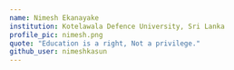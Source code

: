 ```yaml
---
name: Nimesh Ekanayake
institution: Kotelawala Defence University, Sri Lanka
profile_pic: nimesh.png
quote: "Education is a right, Not a privilege."
github_user: nimeshkasun
---
```

